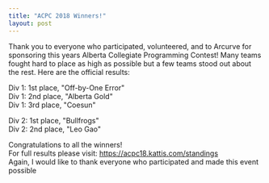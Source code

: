 ```yaml
---
title: "ACPC 2018 Winners!"
layout: post
---
```


<div class="col-md-12">
<p><p>
Thank you to everyone who participated, volunteered, and to Arcurve for sponsoring this years Alberta Collegiate Programming Contest! Many teams fought hard to place as high as possible but a few teams stood out about the rest. Here are the official results:
<p>
Div 1: 1st place, "Off-by-One Error" <br>
Div 1: 2nd place, "Alberta Gold" <br>
Div 1: 3rd place, "Coesun" <br>
<p>
Div 2: 1st place, "Bullfrogs" <br>
Div 2: 2nd place, "Leo Gao" <br>
<p>
Congratulations to all the winners!
<br>
For full results please visit: <a href="https://acpc18.kattis.com/standings">https://acpc18.kattis.com/standings</a>
<br>
Again, I would like to thank everyone who participated and made this event possible

<br>


<br><br>

<br>
</div>
